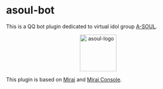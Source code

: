 # asoul-bot

This is a QQ bot plugin dedicated to virtual idol group [A-SOUL](https://space.bilibili.com/703007996/). 

<p align="center">
  <a href="https://space.bilibili.com/703007996/">
    <img width="100" src="http://i2.hdslb.com/bfs/face/48d65a10a2c643dddc4a51e0a60fae892393417a.jpg" alt="asoul-logo">
  </a>
</p>

This plugin is based on [Mirai](https://github.com/mamoe/mirai) and [Mirai Console](https://github.com/mamoe/mirai-console).

